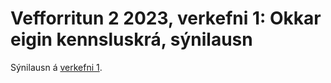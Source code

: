 # Vefforritun 2 2023, verkefni 1: Okkar eigin kennsluskrá, sýnilausn

Sýnilausn á [verkefni 1](https://github.com/vefforritun/vef2-2023-v1).
